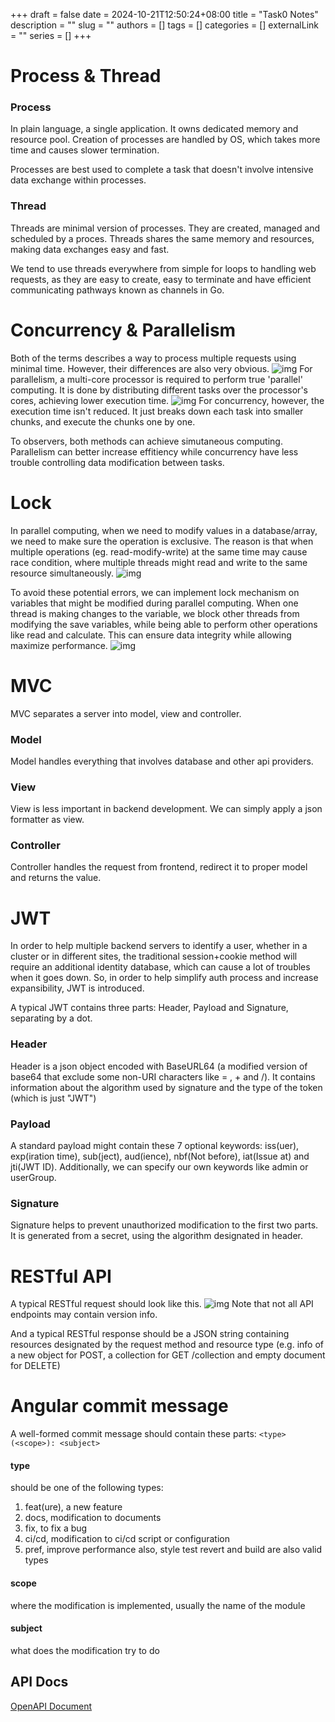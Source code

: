 +++ 
draft = false
date = 2024-10-21T12:50:24+08:00
title = "Task0 Notes"
description = ""
slug = ""
authors = []
tags = []
categories = []
externalLink = ""
series = []
+++

# Process & Thread
### Process

In plain language, a single application. It owns dedicated memory and resource pool. Creation of processes are handled by OS, which takes more time and causes slower termination.

Processes are best used to complete a task that doesn't involve intensive data exchange within processes.
### Thread

Threads are minimal version of processes. They are created, managed and scheduled by a proces. Threads shares the same memory and resources, making data exchanges easy and fast.

We tend to use threads everywhere from simple for loops to handling web requests, as they are easy to create, easy to terminate and have efficient communicating pathways known as channels in Go.

# Concurrency & Parallelism
Both of the terms describes a way to process multiple requests using minimal time. However, their differences are also very obvious.
![img](/images/Task0/abeb21004d0aed99d460ecfbab8aab73.png)
For parallelism, a multi-core processor is required to perform true 'parallel' computing. It is done by distributing different tasks over the processor's cores, achieving lower execution time.
![img](/images/Task0/2190b36b6bb9edb821b825cf45f8bc32.png)
For concurrency, however, the execution time isn't reduced. It just breaks down each task into smaller chunks, and execute the chunks one by one. 

To observers, both methods can achieve simutaneous computing. Parallelism can better increase effitiency while concurrency have less trouble controlling data modification between tasks.

# Lock
In parallel computing, when we need to modify values in a database/array, we need to make sure the operation is exclusive.
The reason is that when multiple operations (eg. read-modify-write) at the same time may cause race condition, where multiple threads might read and write to the same resource simultaneously.
![img](/images/Task0/nolock.png)

To avoid these potential errors, we can implement lock mechanism on variables that might be modified during parallel computing. When one thread is making changes to the variable, we block other threads from modifying the save variables, while being able to perform other operations like read and calculate. This can ensure data integrity while allowing maximize performance.
![img](/images/Task0/lock.png)

# MVC
MVC separates a server into model, view and controller. 
### Model
Model handles everything that involves database and other api providers. 
### View
View is less important in backend development. We can simply apply a json formatter as view.
### Controller
Controller handles the request from frontend, redirect it to proper model and returns the value.


# JWT

In order to help multiple backend servers to identify a user, whether in a cluster or in different sites, the traditional session+cookie method will require an additional identity database, which can cause a lot of troubles when it goes down. So, in order to help simplify auth process and increase expansibility, JWT is introduced.

A typical JWT contains three parts: Header, Payload and Signature, separating by a dot.
### Header
Header is a json object encoded with BaseURL64 (a modified version of base64 that exclude some non-URI characters like = , + and /). It contains information about the algorithm used by signature and the type of the token (which is just "JWT")
### Payload
A standard payload might contain these 7 optional keywords: iss(uer), exp(iration time), sub(ject), aud(ience), nbf(Not before), iat(Issue at) and jti(JWT ID). Additionally, we can specify our own keywords like admin or userGroup.
### Signature
Signature helps to prevent unauthorized modification to the first two parts. It is generated from a secret, using the algorithm designated in header.

# RESTful API

A typical RESTful request should look like this.
![img](/images/Task0/restful_request.png)
Note that not all API endpoints may contain version info.

And a typical RESTful response should be a JSON string containing resources designated by the request method and resource type (e.g. info of a new object for POST, a collection for GET /collection and empty document for DELETE)

# Angular commit message

A well-formed commit message should contain these parts:
```<type>(<scope>): <subject>```
#### type
should be one of the following types:
1. feat(ure), a new feature
2. docs, modification to documents
3. fix, to fix a bug
4. ci/cd, modification to ci/cd script or configuration
5. pref, improve performance
also, style test revert and build are also valid types
#### scope
where the modification is implemented, usually the name of the module
#### subject
what does the modification try to do

## API Docs

[OpenAPI Document](https://swagger.io/docs/specification/v3_0/about/)

